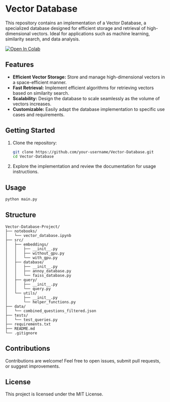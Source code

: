 
# Vector Database

This repository contains an implementation of a Vector Database, a specialized database designed for efficient storage and retrieval of high-dimensional vectors. Ideal for applications such as machine learning, similarity search, and data analysis.

[![Open In Colab](https://colab.research.google.com/assets/colab-badge.svg)](https://colab.research.google.com/drive/1JledBgKF_maHA1qxY_FCgVx0O8Qgxvys)

## Features

- **Efficient Vector Storage:** Store and manage high-dimensional vectors in a space-efficient manner.
- **Fast Retrieval:** Implement efficient algorithms for retrieving vectors based on similarity search.
- **Scalability:** Design the database to scale seamlessly as the volume of vectors increases.
- **Customizable:** Easily adapt the database implementation to specific use cases and requirements.

## Getting Started

1. Clone the repository:

    ```bash
    git clone https://github.com/your-username/Vector-Database.git
    cd Vector-Database
    ```

2. Explore the implementation and review the documentation for usage instructions.

## Usage

```python
python main.py
```

## Structure
```
Vector-Database-Project/
├── notebooks/
│   └── vector_database.ipynb
├── src/
│   ├── embeddings/
│   │   ├── __init__.py
│   │   ├── without_gpu.py
│   │   └── with_gpu.py
│   ├── database/
│   │   ├── __init__.py
│   │   ├── annoy_database.py
│   │   └── faiss_database.py
│   ├── query/
│   │   ├── __init__.py
│   │   └── query.py
│   └── utils/
│       ├── __init__.py
│       └── helper_functions.py
├── data/
│   └── combined_questions_filtered.json
├── tests/
│   └── test_queries.py
├── requirements.txt
├── README.md
└── .gitignore
```

## Contributions

Contributions are welcome! Feel free to open issues, submit pull requests, or suggest improvements.

## License

This project is licensed under the MIT License.

